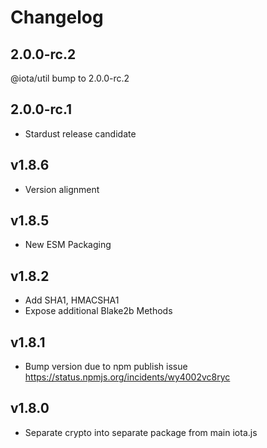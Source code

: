 # Changelog

## 2.0.0-rc.2

@iota/util bump to 2.0.0-rc.2

## 2.0.0-rc.1

* Stardust release candidate

## v1.8.6

* Version alignment

## v1.8.5

* New ESM Packaging

## v1.8.2

* Add SHA1, HMACSHA1
* Expose additional Blake2b Methods

## v1.8.1

* Bump version due to npm publish issue <https://status.npmjs.org/incidents/wy4002vc8ryc>

## v1.8.0

* Separate crypto into separate package from main iota.js

